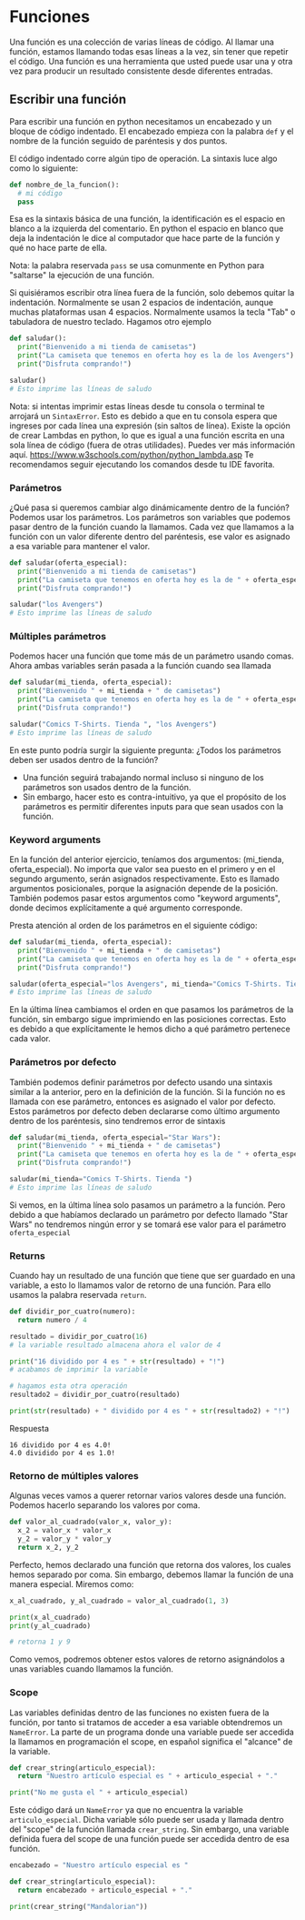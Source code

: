 # Funciones

Una función es una colección de varias líneas de código. Al llamar una función, estamos llamando todas esas líneas a la vez, sin tener que repetir el código. Una función es una herramienta que usted puede usar una y otra vez para producir un resultado consistente desde diferentes entradas.

## Escribir una función
Para escribir una función en python necesitamos un encabezado y un bloque de código indentado. El encabezado empieza con la palabra `def` y el nombre de la función seguido de paréntesis y dos puntos.

El código indentado corre algún tipo de operación. La sintaxis luce algo como lo siguiente:

```python
def nombre_de_la_funcion():
  # mi código
  pass
```

Esa es la sintaxis básica de una función, la identificación es el espacio en blanco a la izquierda del comentario. En python el espacio en blanco que deja la indentación le dice al computador que hace parte de la función y qué no hace parte de ella.

Nota: la palabra reservada `pass` se usa comunmente en Python para "saltarse" la ejecución de una función.

Si quisiéramos escribir otra línea fuera de la función, solo debemos quitar la indentación. Normalmente se usan 2 espacios de indentación, aunque muchas plataformas usan 4 espacios. Normalmente usamos la tecla "Tab" o tabuladora de nuestro teclado. Hagamos otro ejemplo


```python
def saludar():
  print("Bienvenido a mi tienda de camisetas")
  print("La camiseta que tenemos en oferta hoy es la de los Avengers")
  print("Disfruta comprando!")

saludar()
# Esto imprime las líneas de saludo
```

Nota: si intentas imprimir estas líneas desde tu consola o terminal te arrojará un `SintaxError`. Esto es debido a que en tu consola espera que ingreses por cada línea una expresión (sin saltos de línea). Existe la opción de crear Lambdas en python, lo que es igual a una función escrita en una sola línea de código (fuera de otras utilidades). Puedes ver más información aquí. https://www.w3schools.com/python/python_lambda.asp Te recomendamos seguir ejecutando los comandos desde tu IDE favorita.

### Parámetros
¿Qué pasa si queremos cambiar algo dinámicamente dentro de la función? Podemos usar los parámetros. Los parámetros son variables que podemos pasar dentro de la función cuando la llamamos. Cada vez que llamamos a la función con un valor diferente dentro del paréntesis, ese valor es asignado a esa variable para mantener el valor.

```python
def saludar(oferta_especial):
  print("Bienvenido a mi tienda de camisetas")
  print("La camiseta que tenemos en oferta hoy es la de " + oferta_especial)
  print("Disfruta comprando!")

saludar("los Avengers")
# Esto imprime las líneas de saludo
```

### Múltiples parámetros
Podemos hacer una función que tome más de un parámetro usando comas. Ahora ambas variables serán pasada a la función cuando sea llamada


```python
def saludar(mi_tienda, oferta_especial):
  print("Bienvenido " + mi_tienda + " de camisetas")
  print("La camiseta que tenemos en oferta hoy es la de " + oferta_especial)
  print("Disfruta comprando!")

saludar("Comics T-Shirts. Tienda ", "los Avengers")
# Esto imprime las líneas de saludo
```

En este punto podría surgir la siguiente pregunta: ¿Todos los parámetros deben ser usados dentro de la función?
* Una función seguirá trabajando normal incluso si ninguno de los parámetros son usados dentro de la función.
* Sin embargo, hacer esto es contra-intuitivo, ya que el propósito de los parámetros es permitir diferentes inputs para que sean usados con la función.


### Keyword arguments
En la función del anterior ejercicio, teníamos dos argumentos: (mi_tienda, oferta_especial). No importa que valor sea puesto en el primero y en el segundo argumento, serán asignados respectivamente. Esto es llamado argumentos posicionales, porque la asignación depende de la posición. También podemos pasar estos argumentos como "keyword arguments", donde decimos explícitamente a qué argumento corresponde.

Presta atención al orden de los parámetros en el siguiente código:

```python
def saludar(mi_tienda, oferta_especial):
  print("Bienvenido " + mi_tienda + " de camisetas")
  print("La camiseta que tenemos en oferta hoy es la de " + oferta_especial)
  print("Disfruta comprando!")

saludar(oferta_especial="los Avengers", mi_tienda="Comics T-Shirts. Tienda ")
# Esto imprime las líneas de saludo
```

En la última línea cambiamos el orden en que pasamos los parámetros de la función, sin embargo sigue imprimiendo en las posiciones correctas. Esto es debido a que explícitamente le hemos dicho a qué parámetro pertenece cada valor.

### Parámetros por defecto
También podemos definir parámetros por defecto usando una sintaxis similar a la anterior, pero en la definición de la función. Si la función no es llamada con ese parámetro, entonces es asignado el valor por defecto. Estos parámetros por defecto deben declararse como último argumento dentro de los paréntesis, sino tendremos error de sintaxis

```python
def saludar(mi_tienda, oferta_especial="Star Wars"):
  print("Bienvenido " + mi_tienda + " de camisetas")
  print("La camiseta que tenemos en oferta hoy es la de " + oferta_especial)
  print("Disfruta comprando!")

saludar(mi_tienda="Comics T-Shirts. Tienda ")
# Esto imprime las líneas de saludo
```

Si vemos, en la última línea solo pasamos un parámetro a la función. Pero debido a que habíamos declarado un parámetro por defecto llamado "Star Wars" no tendremos ningún error y se tomará ese valor para el parámetro `oferta_especial`


### Returns
Cuando hay un resultado de una función que tiene que ser guardado en una variable, a esto lo llamamos valor de retorno de una función. Para ello usamos la palabra reservada `return`.

```python
def dividir_por_cuatro(numero):
  return numero / 4

resultado = dividir_por_cuatro(16)
# la variable resultado almacena ahora el valor de 4

print("16 dividido por 4 es " + str(resultado) + "!")
# acabamos de imprimir la variable

# hagamos esta otra operación
resultado2 = dividir_por_cuatro(resultado)

print(str(resultado) + " dividido por 4 es " + str(resultado2) + "!")
```

Respuesta
```
16 dividido por 4 es 4.0!
4.0 dividido por 4 es 1.0!
```

### Retorno de múltiples valores
Algunas veces vamos a querer retornar varios valores desde una función. Podemos hacerlo separando los valores por coma.

```python
def valor_al_cuadrado(valor_x, valor_y):
  x_2 = valor_x * valor_x
  y_2 = valor_y * valor_y
  return x_2, y_2
```

Perfecto, hemos declarado una función que retorna dos valores, los cuales hemos separado por coma. Sin embargo, debemos llamar la función de una manera especial. Miremos como:

```python
x_al_cuadrado, y_al_cuadrado = valor_al_cuadrado(1, 3)

print(x_al_cuadrado)
print(y_al_cuadrado)

# retorna 1 y 9
```

Como vemos, podremos obtener estos valores de retorno asignándolos a unas variables cuando llamamos la función.

### Scope
Las variables definidas dentro de las funciones no existen fuera de la función, por tanto si tratamos de acceder a esa variable obtendremos un `NameError`. La parte de un programa donde una variable puede ser accedida la llamamos en programación el scope, en español significa el "alcance" de la variable.


```python
def crear_string(articulo_especial):
  return "Nuestro artículo especial es " + articulo_especial + "."

print("No me gusta el " + articulo_especial)
```

Este código dará un `NameError` ya que no encuentra la variable `articulo_especial`. Dicha variable sólo puede ser usada y llamada dentro del "scope" de la función llamada `crear_string`. Sin embargo, una variable definida fuera del scope de una función puede ser accedida dentro de esa función.

```python
encabezado = "Nuestro artículo especial es "

def crear_string(articulo_especial):
  return encabezado + articulo_especial + "."

print(crear_string("Mandalorian"))
```
